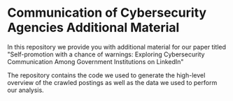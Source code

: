 # Communication of Cybersecurity Agencies Additional Material

In this repository we provide you with additional material for our paper titled "Self-promotion with a chance of warnings: Exploring Cybersecurity Communication Among Government Institutions on LinkedIn"

The repository contains the code we used to generate the high-level overview of the crawled postings as well as the data we used to perform our analysis.
